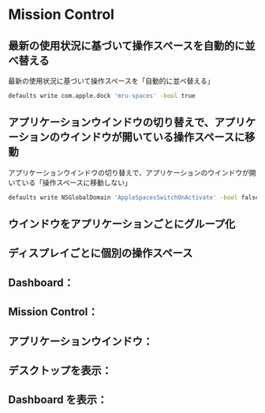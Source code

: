 Mission Control
===============

最新の使用状況に基づいて操作スペースを自動的に並べ替える
--------------------------------------------------------

最新の使用状況に基づいて操作スペースを「自動的に並べ替える」

```sh
defaults write com.apple.dock 'mru-spaces' -bool true
```

アプリケーションウインドウの切り替えで、アプリケーションのウインドウが開いている操作スペースに移動
--------------------------------------------------------------------------------------------------

アプリケーションウインドウの切り替えで、アプリケーションのウインドウが開いている「操作スペースに移動しない」

```sh
defaults write NSGlobalDomain 'AppleSpacesSwitchOnActivate' -bool false
```

ウインドウをアプリケーションごとにグループ化
--------------------------------------------

ディスプレイごとに個別の操作スペース
------------------------------------

Dashboard：
----------

Mission Control：
----------------

アプリケーションウインドウ：
---------------------------

デスクトップを表示：
-------------------

Dashboard を表示：
-----------------

